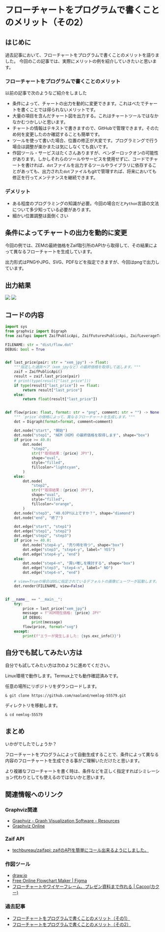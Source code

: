 # フローチャートをプログラムで書くことのメリット（その2）


## はじめに

過去記事において、フローチャートをプログラムで書くことのメリットを語りました。
今回のこの記事では、実際にメリットの例を紹介していきたいと思います。

### フローチャートをプログラムで書くことのメリット

以前の記事で次のようなご紹介をしました

- 条件によって、チャートの出力を動的に変更できます。これはべたでチャートを書くことでは得られないメリットです。
- 大量の項目を含んだチャート図を出力する。これはチャートツールではなかなかむつかしいと思います。
- チャートの情報はテキストで書きますので、GitHubで管理できます。そのため何を変更したのか確認することも簡単です。
- ツールを使って書いた場合、位置の修正が大変です。プログラミングで行う場合は調整が楽かまたは気にしなくても良いです。
- 作図ツール・サービスはたくさんありますが、ベンダーロックオンの可能性があります。しかしそれらのツールやサービスを使用せずに、コードでチャートを書ければ、`dot`ファイルを出力するツールやライブラリに依存することがあっても、出力された`dot`ファイルもgitで管理すれば、将来においても修正を行ってメンテナンスを継続できます。

### デメリット

- ある程度のプログラミングの知識が必要。今回の場合だと`Python`言語の文法について多少知っている必要があります。
- 細かい位置調整は面倒くさい

## 条件によってチャートの出力を動的に変更

今回の例では、ZEMの最終価格をZaif取引所のAPIから取得して、その結果によって異なるフローチャートを生成しています。

出力形式はPNGやJPG、SVG、PDFなどを指定できますが、今回はpngで出力しています。


## 出力結果

![](./images/example_flow1.png)
![](./images/example_flow2.png)

## コードの内容

```python
import sys
from graphviz import Digraph
from zaifapi import ZaifPublicApi, ZaifFuturesPublicApi, ZaifLeverageTradeApi

FILENAME: str = "dist/flow.dot"
DEBUG: bool = True


def last_price(pair: str = "xem_jpy") -> float:
    """指定した通貨ペア（xem_jpyなど）の最終価格を取得して返します。"""
    zaif = ZaifPublicApi()
    result = zaif.last_price(pair)
    # print(type(result["last_price"]))
    if type(result["last_price"]) == float:
        return result["last_price"]
    else:
        return float(result["last_price"])


def flow(price: float, format: str = "png", comment: str = "") -> None:
    """ `price`の価格によって、異なるフローチャートを生成します。"""
    dot = Digraph(format=format, comment=comment)

    dot.node("start", "開始")
    dot.node("step1", "NEM（XEM）の最終価格を取得します", shape="box")
    if price >= 40.0:
        dot.node(
            "step2",
            str(f"取得結果：{price} JPY"),
            shape="oval",
            style="filled",
            fillcolor="lightcyan",
        )
    else:
        dot.node(
            "step2",
            str(f"取得結果：{price} JPY"),
            shape="oval",
            style="filled",
            fillcolor="orange",
        )
    dot.node("step3", "40.0JPY以上ですか？", shape="diamond")
    dot.node("end", "終了")

    dot.edge("start", "step1")
    dot.edge("step1", "step2")
    dot.edge("step2", "step3")
    if price >= 40.0:
        dot.node("step4-y", "売り時を待つ", shape="box")
        dot.edge("step3", "step4-y", label=" YES")
        dot.edge("step4-y", "end")
    else:
        dot.node("step4-n", "買い増しを検討する", shape="box")
        dot.edge("step3", "step4-n", label=" NO")
        dot.edge("step4-n", "end")

    # view=Trueの場合はOSに指定されているデフォルトの画像ビューワーが起動します。
    dot.render(FILENAME, view=False)


if __name__ == "__main__":
    try:
        price = last_price("xem_jpy")
        message = f"XEM現在価格: {price} JPY"
        if DEBUG:
            print(message)
        flow(price, format="svg")
    except:
        print(f"エラーが発生しました: {sys.exc_info()}")
```

## 自分でも試してみたい方は

自分でも試してみたい方は次のように進めてください。

Linux環境で動作します。Termux上でも動作確認済みです。



任意の場所にリポジトリをダウンロードします。

```
& git clone https://github.com/naoland/nemlog-55579.git
```

ディレクトリを移動します。

```
& cd nemlog-55579
```





## まとめ

いかがでしたでしょうか？

フローチャートをプログラムによって自動生成することで、条件によって異なる内容のフローチャートを生成できる事がご理解いただけたと思います。

より複雑なフローチャートを書く時は、条件などを正しく指定すればシミレーション代わりとしても使えるのではないかと思います。


## 関連情報へのリンク

### Graphviz関連

- [Graphviz - Graph Visualization Software - Resources](https://www.graphviz.org/resources/)
- [Graphviz Online](http://dreampuf.github.io/GraphvizOnline/)

### Zaif API

- [techbureau/zaifapi: zaifのAPIを簡単にコール出来るようにしました。](https://github.com/techbureau/zaifapi)

### 作図ツール

- [draw.io](https://www.draw.io/)
- [Free Online Flowchart Maker | Figma](https://www.figma.com/templates/flowchart-maker/)
- [フローチャートやワイヤーフレーム、プレゼン資料まで作れる | Cacoo(カクー)](https://cacoo.com/ja/)

### 過去記事

- [フローチャートをプログラムで書くことのメリット（その1）](https://nemlog.nem.social/blog/55529)
- [フローチャートをプログラムで書くことのメリット（その2）](https://nemlog.nem.social/blog/55579)